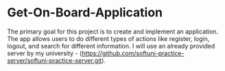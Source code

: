 # Get-On-Board-Application
The primary goal for this project is to create and implement an application. The app allows users to do different types of actions like register, login, logout, and search for different information. I will use an already provided server by my university - (https://github.com/softuni-practice-server/softuni-practice-server.git).
